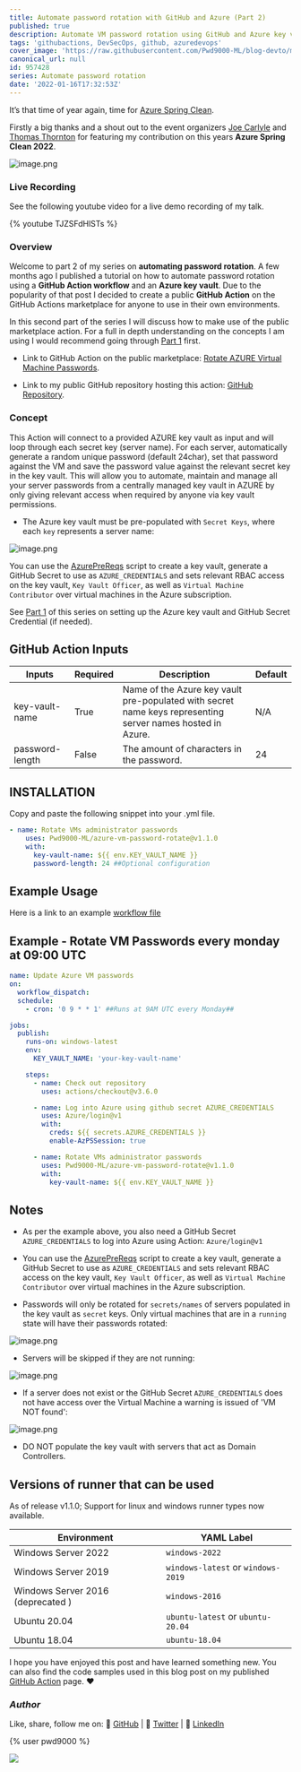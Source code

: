 ```yaml
---
title: Automate password rotation with GitHub and Azure (Part 2)
published: true
description: Automate VM password rotation using GitHub and Azure key vault
tags: 'githubactions, DevSecOps, github, azuredevops'
cover_image: 'https://raw.githubusercontent.com/Pwd9000-ML/blog-devto/main/posts/2022/GitHub-Automate-VM-Password-Rotation-Part2/assets/main.png'
canonical_url: null
id: 957428
series: Automate password rotation
date: '2022-01-16T17:32:53Z'
---
```


It’s that time of year again, time for [Azure Spring Clean](https://www.azurespringclean.com/).

Firstly a big thanks and a shout out to the event organizers [Joe Carlyle](https://twitter.com/wedoazure) and [Thomas Thornton](https://twitter.com/tamstar1234) for featuring my contribution on this years **Azure Spring Clean 2022**.

![image.png](https://raw.githubusercontent.com/Pwd9000-ML/blog-devto/main/posts/2022/GitHub-Automate-VM-Password-Rotation-Part2/assets/Bit22.png)

### Live Recording

See the following youtube video for a live demo recording of my talk.

{% youtube TJZSFdHlSTs %}

### Overview

Welcome to part 2 of my series on **automating password rotation**. A few months ago I published a tutorial on how to automate password rotation using a **GitHub Action workflow** and an **Azure key vault**. Due to the popularity of that post I decided to create a public **GitHub Action** on the GitHub Actions marketplace for anyone to use in their own environments.

In this second part of the series I will discuss how to make use of the public marketplace action. For a full in depth understanding on the concepts I am using I would recommend going through [Part 1](https://dev.to/pwd9000/automate-password-rotation-with-github-and-azure-412a) first.

- Link to GitHub Action on the public marketplace: [Rotate AZURE Virtual Machine Passwords](https://github.com/marketplace/actions/rotate-azure-virtual-machine-passwords).

- Link to my public GitHub repository hosting this action: [GitHub Repository](https://github.com/Pwd9000-ML/azure-vm-password-rotate).

### Concept

This Action will connect to a provided AZURE key vault as input and will loop through each secret key (server name). For each server, automatically generate a random unique password (default 24char), set that password against the VM and save the password value against the relevant secret key in the key vault. This will allow you to automate, maintain and manage all your server passwords from a centrally managed key vault in AZURE by only giving relevant access when required by anyone via key vault permissions.

- The Azure key vault must be pre-populated with `Secret Keys`, where each `key` represents a server name:

![image.png](https://raw.githubusercontent.com/Pwd9000-ML/azure-vm-password-rotate/master/assets/kvsecrets.png)

You can use the [AzurePreReqs](https://github.com/Pwd9000-ML/azure-vm-password-rotate/tree/master/azurePreReqs) script to create a key vault, generate a GitHub Secret to use as `AZURE_CREDENTIALS` and sets relevant RBAC access on the key vault, `Key Vault Officer`, as well as `Virtual Machine Contributor` over virtual machines in the Azure subscription.

See [Part 1](https://dev.to/pwd9000/automate-password-rotation-with-github-and-azure-412a) of this series on setting up the Azure key vault and GitHub Secret Credential (if needed).

## GitHub Action Inputs

| Inputs | Required | Description | Default |
| --- | --- | --- | --- |
| key-vault-name | True | Name of the Azure key vault pre-populated with secret name keys representing server names hosted in Azure. | N/A |
| password-length | False | The amount of characters in the password. | 24 |

## INSTALLATION

Copy and paste the following snippet into your .yml file.

```yml
- name: Rotate VMs administrator passwords
    uses: Pwd9000-ML/azure-vm-password-rotate@v1.1.0
    with:
      key-vault-name: ${{ env.KEY_VAULT_NAME }}
      password-length: 24 ##Optional configuration
```

## Example Usage

Here is a link to an example [workflow file](https://github.com/Pwd9000-ML/azure-vm-password-rotate/blob/master/exampleWorkflows/rotate-vm-passwords.yml)

## Example - Rotate VM Passwords every monday at 09:00 UTC

```yml
name: Update Azure VM passwords
on:
  workflow_dispatch:
  schedule:
    - cron: '0 9 * * 1' ##Runs at 9AM UTC every Monday##

jobs:
  publish:
    runs-on: windows-latest
    env:
      KEY_VAULT_NAME: 'your-key-vault-name'

    steps:
      - name: Check out repository
        uses: actions/checkout@v3.6.0

      - name: Log into Azure using github secret AZURE_CREDENTIALS
        uses: Azure/login@v1
        with:
          creds: ${{ secrets.AZURE_CREDENTIALS }}
          enable-AzPSSession: true

      - name: Rotate VMs administrator passwords
        uses: Pwd9000-ML/azure-vm-password-rotate@v1.1.0
        with:
          key-vault-name: ${{ env.KEY_VAULT_NAME }}
```

## Notes

- As per the example above, you also need a GitHub Secret `AZURE_CREDENTIALS` to log into Azure using Action: `Azure/login@v1`

- You can use the [AzurePreReqs](https://github.com/Pwd9000-ML/azure-vm-password-rotate/tree/master/azurePreReqs) script to create a key vault, generate a GitHub Secret to use as `AZURE_CREDENTIALS` and sets relevant RBAC access on the key vault, `Key Vault Officer`, as well as `Virtual Machine Contributor` over virtual machines in the Azure subscription.

- Passwords will only be rotated for `secrets/names` of servers populated in the key vault as `secret` keys. Only virtual machines that are in a `running` state will have their passwords rotated:

![image.png](https://raw.githubusercontent.com/Pwd9000-ML/azure-vm-password-rotate/master/assets/runneroutput.png)

- Servers will be skipped if they are not running:

![image.png](https://raw.githubusercontent.com/Pwd9000-ML/azure-vm-password-rotate/master/assets/norun.png)

- If a server does not exist or the GitHub Secret `AZURE_CREDENTIALS` does not have access over the Virtual Machine a warning is issued of 'VM NOT found':

![image.png](https://raw.githubusercontent.com/Pwd9000-ML/azure-vm-password-rotate/master/assets/nofind.png)

- DO NOT populate the key vault with servers that act as Domain Controllers.

## Versions of runner that can be used

As of release v1.1.0; Support for linux and windows runner types now available.

| Environment                       | YAML Label                         |
| --------------------------------- | ---------------------------------- |
| Windows Server 2022               | `windows-2022`                     |
| Windows Server 2019               | `windows-latest` or `windows-2019` |
| Windows Server 2016 (deprecated ) | `windows-2016`                     |
| Ubuntu 20.04                      | `ubuntu-latest` or `ubuntu-20.04`  |
| Ubuntu 18.04                      | `ubuntu-18.04`                     |

I hope you have enjoyed this post and have learned something new. You can also find the code samples used in this blog post on my published [GitHub Action](https://github.com/Pwd9000-ML/azure-vm-password-rotate) page. :heart:

### _Author_

Like, share, follow me on: :octopus: [GitHub](https://github.com/Pwd9000-ML) | :penguin: [Twitter](https://twitter.com/pwd9000) | :space_invader: [LinkedIn](https://www.linkedin.com/in/marcel-l-61b0a96b/)

{% user pwd9000 %}

<a href="https://www.buymeacoffee.com/pwd9000"><img src="https://img.buymeacoffee.com/button-api/?text=Buy me a coffee&emoji=&slug=pwd9000&button_colour=FFDD00&font_colour=000000&font_family=Cookie&outline_colour=000000&coffee_colour=ffffff"></a>

